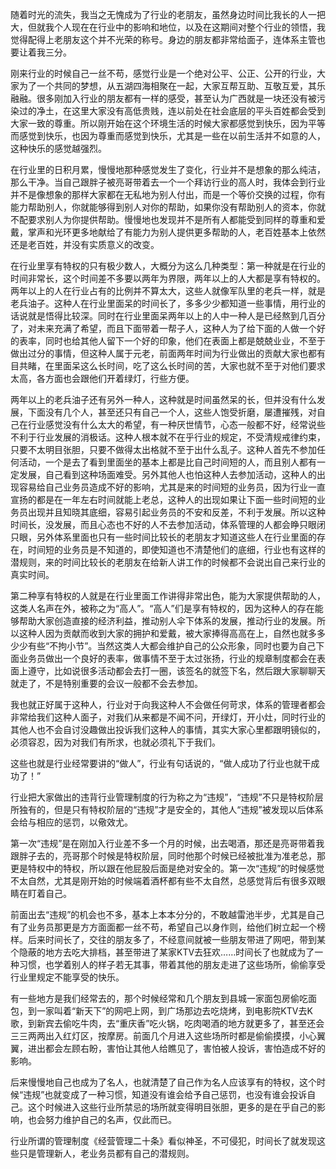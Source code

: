 随着时光的流失，我当之无愧成为了行业的老朋友，虽然身边时间比我长的人一把大，但就我个人现在在行业中的影响和地位，以及在这期间对整个行业的领悟，我觉得配得上老朋友这个并不光荣的称号。身边的朋友都非常给面子，连体系主管也要让着我三分。

刚来行业的时候自己一丝不苟，感觉行业是一个绝对公平、公正、公开的行业，大家为了一个共同的梦想，从五湖四海相聚在一起，大家互帮互助、互敬互爱，其乐融融。很多刚加入行业的朋友都有一样的感受，甚至认为广西就是一块还没有被污染过的净土，在这里大家没有高低贵贱，连以前处在社会底层的平头百姓都会受到大家一致的尊重。所以刚开始在这个环境生活的时候大家都感觉到快乐，因为平等而感觉到快乐，也因为尊重而感觉到快乐，尤其是一些在以前生活并不如意的人，这种快乐的感觉越强烈。

在行业里的日积月累，慢慢地那种感觉发生了变化，行业并不是想象的那么纯洁，那么干净。当自己跟胖子被亮哥带着去一个一个拜访行业的高人时，我体会到行业并不是像想象的那样大家都在无私地为别人付出，而是一个等价交换的过程，你有能力帮助别人，你就能够得到别人对你的帮助，如果你没有帮助别人的资本，你就不配要求别人为你提供帮助。慢慢地也发现并不是所有人都能受到同样的尊重和爱戴，掌声和光环更多地献给了有能力为别人提供更多帮助的人，老百姓基本上依然还是老百姓，并没有实质意义的改变。

在行业里享有特权的只有极少数人，大概分为这么几种类型：第一种就是在行业的时间非常长，这个时间差不多要以两年为界限，两年以上的人大都是享有特权的。两年以上的人在行业占有的比例并不算太大，这些人就像军队里的老兵一样，就是老兵油子。这种人在行业里面呆的时间长了，多多少少都知道一些事情，用行业的话说就是悟得比较深。同时在行业里面呆两年以上的人中一种人是已经熬到几百分了，对未来充满了希望，而且下面带着一帮子人，这种人为了给下面的人做一个好的表率，同时也给其他人留下一个好的印象，他们在表面上都是兢兢业业，不至于做出过分的事情，但这种人属于元老，前面两年时间为行业做出的贡献大家也都有目共睹，在里面呆这么长时间，吃了这么长时间的苦，大家也就不至于对他们要求太高，各方面也会跟他们开着绿灯，行些方便。

两年以上的老兵油子还有另外一种人，这种就是时间虽然呆的长，但并没有什么发展，下面没有几个人，甚至还只有自己一个人，这些人饱受折磨，屡遭摧残，对自己在行业感觉没有什么太大的希望，有一种厌世情节，心态一般都不好，经常说些不利于行业发展的消极话。这种人根本就不在乎行业的规定，不受清规戒律约束，只要不太明目张胆，只要不做得太出格就不至于出什么乱子。这种人首先不参加任何活动，一个是去了看到里面坐的基本上都是比自己时间短的人，而且别人都有一定发展，自己看到这种场面难受。另外其他人也怕这种人去参加活动，这种人的出现容易给自己业务员造成不好的影响，尤其是来的时间短的业务员，因为行业一直宣扬的都是在一年左右时间就能上老总，这种人的出现如果让下面一些时间短的业务员出现并且知晓其底细，容易引起业务员的不安和反差，不利于发展。所以这种时间长，没发展，而且心态也不好的人不去参加活动，体系管理的人都会睁只眼闭只眼，另外体系里面也只有一些时间比较长的老朋友才知道这些人在行业里面的存在，时间短的业务员是不知道的，即使知道也不清楚他们的底细，行业也有这样的潜规则，来的时间比较长的老朋友在给新人讲工作的时候都不会说出自己来行业的真实时间。

第二种享有特权的人就是在行业里面工作讲得非常出色，能为大家提供帮助的人，这类人名声在外，被称之为“高人”。“高人”们是享有特权的，因为这种人的存在能够帮助大家创造直接的经济利益，推动别人伞下体系的发展，推动行业的发展。所以这种人因为贡献而收到大家的拥护和爱戴，被大家捧得高高在上，自然也就多多少少有些“不拘小节”。当然这类人大都会维护自己的公众形象，同时也要为自己下面业务员做出一个良好的表率，做事情不至于太过张扬，行业的规章制度都会在表面上遵守，比如说很多活动都会去打一圈，该签名的就签下名，然后跟大家聊聊天就走了，不是特别重要的会议一般都不会去参加。

我也就正好属于这种人，行业对于向我这种人不会做任何苛求，体系的管理者都会非常给我们这种人面子，对我们从来都是不闻不问，开绿灯，开小灶，同时行业的其他人也不会自讨没趣做出投诉我们这种人的事情，其实大家心里都跟明镜似的，必须容忍，因为对我们有所求，也就必须礼下于我们。

这些也就是行业经常要讲的“做人”，行业有句话说的，“做人成功了行业也就干成功了！”

行业把大家做出的违背行业管理制度的行为称之为“违规”，“违规”不只是特权阶层所独有的，但是只有特权阶层的“违规”才是安全的，其他人“违规”被发现以后体系会给与相应的惩罚，以儆效尤。

第一次“违规”是在刚加入行业差不多一个月的时候，出去喝酒，那还是亮哥带着我跟胖子去的，亮哥那个时候是特权阶层，同时他那个时候已经被批准为准老总，那更是特权中的特权，所以跟在他屁股后面是绝对安全的。第一次“违规”的时候感觉不太自然，尤其是刚开始的时候端着酒杯都有些不太自然，总感觉背后有很多双眼睛在盯着自己。

前面出去“违规”的机会也不多，基本上本本分分的，不敢越雷池半步，尤其是自己有了业务员那更是方方面面都一丝不苟，希望自己以身作则，给他们树立起一个榜样。后来时间长了，交往的朋友多了，不经意间就被一些朋友带进了网吧，带到某个隐蔽的地方去吃大排档，甚至带进了某家KTV去狂欢……时间长了也就成为了一种习惯，也学着别人的样子若无其事，带着其他的朋友走进了这些场所，偷偷享受行业里规定不能享受的快乐。

有一些地方是我们经常去的，那个时候经常和几个朋友到县城一家面包房偷吃面包，到一家叫着“新天下”的网吧上网，到广场那边去吃烧烤，到电影院KTV去K歌，到新宾去偷吃牛肉，去“重庆香”吃火锅，吃肉喝酒的地方就更多了，甚至还会三三两两出入红灯区，按摩房。前面几个月进入这些场所时都是偷偷摸摸，小心翼翼，进出都会左顾右盼，害怕让其他人给瞧见了，害怕被人投诉，害怕造成不好的影响。

后来慢慢地自己也成为了名人，也就清楚了自己作为名人应该享有的特权，这个时候“违规”也就变成了一种习惯，知道没有谁会给予自己惩罚，也没有谁会投诉自己。这个时候进入这些行业所禁忌的场所就变得明目张胆，更多的是在乎自己的影响，也会努力维护自己的名声，仅此而已。

行业所谓的管理制度《经营管理二十条》看似神圣，不可侵犯，时间长了就发现这些只是管理新人，老业务员都有自己的潜规则。

